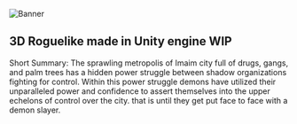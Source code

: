 ![Banner](https://user-images.githubusercontent.com/61236243/229783227-54466c08-481d-4441-ab77-d95340bacea4.jpg)


## 3D Roguelike made in Unity engine WIP

Short Summary: The sprawling metropolis of Imaim city full of drugs, gangs, and palm trees has a hidden power struggle between shadow organizations fighting for control. Within this power struggle demons have utilized their unparalleled power and confidence to assert themselves into the upper echelons of control over the city. that is until they get put face to face with a demon slayer.
